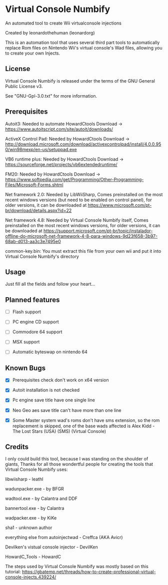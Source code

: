 # Virtual Console Numbify
An automated tool to create Wii virtualconsole injections

Created by leonardothehuman (leonardorg)

This is an automation tool that uses several third part tools to automatically replace
Rom files on Nintendo Wii's virtual console's Wad files, allowing you to create your own
Injects.

## License

Virtual Console Numbify is released under the terms of the GNU General Public License v3.

See "GNU-Gpl-3.0.txt" for more information.

## Prerequisites

Autoit3: Needed to automate HowardCtools
Download -> https://www.autoitscript.com/site/autoit/downloads/

ActiveX Control Pad: Needed by HowardCtools
Download -> http://download.microsoft.com/download/activexcontrolpad/install/4.0.0.950/win98mexp/en-us/setuppad.exe

VB6 runtime plus: Needed by HowardCtools
Download -> https://sourceforge.net/projects/vb6extendedruntime/

FM20: Needed by HowardCtools
Download -> https://www.softpedia.com/get/Programming/Other-Programming-Files/Microsoft-Forms.shtml

Net framework 2.0: Needed by LibWiiSharp, Comes preinstalled on the most recent windows versions
(but need to be enabled on control panel), for older versions, it can be downloaded at
https://www.microsoft.com/pt-br/download/details.aspx?id=22

Net framework 4.8: Needed by Virtual Console Numbify itself, Comes preinstalled on the most recent windows versions,
for older versions, it can be downloaded at
https://support.microsoft.com/pt-br/topic/instalador-offline-do-microsoft-net-framework-4-8-para-windows-9d23f658-3b97-68ab-d013-aa3c3e7495e0

common-key.bin: You must extract this file from your own wii and put it into Virtual Console Numbify's directory

## Usage

Just fill all the fields and follow your heart...

## Planned features
- [ ] Flash support

- [ ] PC engine CD support

- [ ] Commodore 64 support

- [ ] MSX support

- [ ] Automatic byteswap on nintendo 64

## Known Bugs
- [x] Prerequisites check don't work on x64 version

- [x] Autoit installation is not checked

- [x] Pc engine save title have one single line

- [x] Neo Geo aes save title can't have more than one line

- [x] Some Master system wad's roms don't have sms extension, so the rom replacement is skipped, one of the base wads affected is Alex Kidd - The Lost Stars (USA) (SMS) (Virtual Console)

## Credits

I only could build this tool, because I was standing on the shoulder of giants, Thanks for all those wondertful people for creating
the tools that Virtual Console Numbify uses:


libwiisharp - leathl

wadunpacker.exe - by BFGR

wadtool.exe - by Calantra and DDF 

bannertool.exe - by Calantra

wadpacker.exe - by KiKe

sha1 - unknown author

everything else from autoinjectwad - Creffca (AKA Avicr)

Devilken's vistual console injector - DevilKen

HowardC_Tools - HowardC

The steps used by Virtual Console Numbify was mostly based on this tutorial:
https://gbatemp.net/threads/how-to-create-professional-virtual-console-injects.439224/